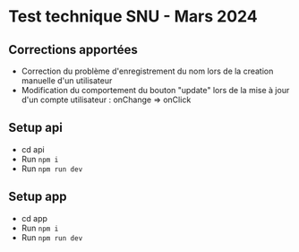 # Test technique SNU - Mars 2024

## Corrections apportées
- Correction du problème d'enregistrement du nom lors de la creation manuelle d'un utilisateur
- Modification du comportement du bouton "update" lors de la mise à jour d'un compte utilisateur : onChange => onClick


## Setup api

- cd api
- Run `npm i`
- Run `npm run dev`

## Setup app

- cd app
- Run `npm i`
- Run `npm run dev`


